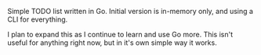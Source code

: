 Simple TODO list written in Go. Initial version is in-memory only, and using a CLI for everything.  

I plan to expand this as I continue to learn and use Go more. This isn't useful for anything right now, but in
it's own simple way it works.
